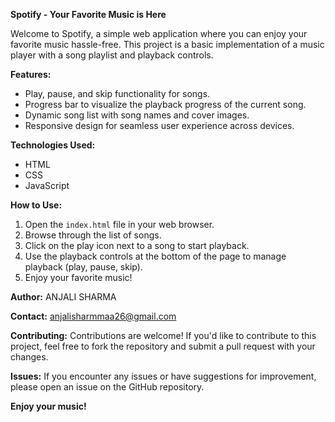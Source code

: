 **Spotify - Your Favorite Music is Here**

Welcome to Spotify, a simple web application where you can enjoy your favorite music hassle-free. This project is a basic implementation of a music player with a song playlist and playback controls.

**Features:**
- Play, pause, and skip functionality for songs.
- Progress bar to visualize the playback progress of the current song.
- Dynamic song list with song names and cover images.
- Responsive design for seamless user experience across devices.

**Technologies Used:**
- HTML
- CSS
- JavaScript

**How to Use:**
1. Open the `index.html` file in your web browser.
2. Browse through the list of songs.
3. Click on the play icon next to a song to start playback.
4. Use the playback controls at the bottom of the page to manage playback (play, pause, skip).
5. Enjoy your favorite music!


**Author:**
ANJALI SHARMA 

**Contact:**
anjalisharmmaa26@gmail.com


**Contributing:**
Contributions are welcome! If you'd like to contribute to this project, feel free to fork the repository and submit a pull request with your changes.

**Issues:**
If you encounter any issues or have suggestions for improvement, please open an issue on the GitHub repository.

**Enjoy your music!**
